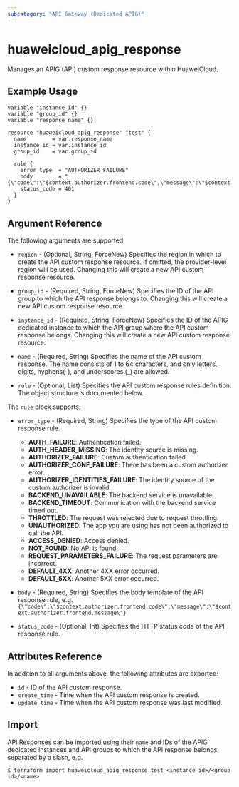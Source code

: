 ```yaml
---
subcategory: "API Gateway (Dedicated APIG)"
---
```


# huaweicloud_apig_response

Manages an APIG (API) custom response resource within HuaweiCloud.

## Example Usage

```hcl
variable "instance_id" {}
variable "group_id" {}
variable "response_name" {}

resource "huaweicloud_apig_response" "test" {
  name        = var.response_name
  instance_id = var.instance_id
  group_id    = var.group_id

  rule {
    error_type  = "AUTHORIZER_FAILURE"
    body        = "{\"code\":\"$context.authorizer.frontend.code\",\"message\":\"$context.authorizer.frontend.message\"}"
    status_code = 401
  }
}
```

## Argument Reference

The following arguments are supported:

* `region` - (Optional, String, ForceNew) Specifies the region in which to create the API custom response resource.
  If omitted, the provider-level region will be used.
  Changing this will create a new API custom response resource.

* `group_id` - (Required, String, ForceNew) Specifies the ID of the API group to which the API response belongs to.
  Changing this will create a new API custom response resource.

* `instance_id` - (Required, String, ForceNew) Specifies the ID of the APIG dedicated instance to which the API group
  where the API custom response belongs.
  Changing this will create a new API custom response resource.

* `name` - (Required, String) Specifies the name of the API custom response.
  The name consists of 1 to 64 characters, and only letters, digits, hyphens(-), and underscores (_) are allowed.

* `rule` - (Optional, List) Specifies the API custom response rules definition.
  The object structure is documented below.

The `rule` block supports:

* `error_type` - (Required, String) Specifies the type of the API custom response rule.
  + **AUTH_FAILURE**: Authentication failed.
  + **AUTH_HEADER_MISSING**: The identity source is missing.
  + **AUTHORIZER_FAILURE**: Custom authentication failed.
  + **AUTHORIZER_CONF_FAILURE**: There has been a custom authorizer error.
  + **AUTHORIZER_IDENTITIES_FAILURE**: The identity source of the custom authorizer is invalid.
  + **BACKEND_UNAVAILABLE**: The backend service is unavailable.
  + **BACKEND_TIMEOUT**: Communication with the backend service timed out.
  + **THROTTLED**: The request was rejected due to request throttling.
  + **UNAUTHORIZED**: The app you are using has not been authorized to call the API.
  + **ACCESS_DENIED**: Access denied.
  + **NOT_FOUND**: No API is found.
  + **REQUEST_PARAMETERS_FAILURE**: The request parameters are incorrect.
  + **DEFAULT_4XX**: Another 4XX error occurred.
  + **DEFAULT_5XX**: Another 5XX error occurred.

* `body` - (Required, String) Specifies the body template of the API response rule, e.g.
  `{\"code\":\"$context.authorizer.frontend.code\",\"message\":\"$context.authorizer.frontend.message\"}`

* `status_code` - (Optional, Int) Specifies the HTTP status code of the API response rule.

## Attributes Reference

In addition to all arguments above, the following attributes are exported:

* `id` - ID of the API custom response.
* `create_time` - Time when the API custom response is created.
* `update_time` - Time when the API custom response was last modified.

## Import

API Responses can be imported using their `name` and IDs of the APIG dedicated instances and API groups to which
the API response belongs, separated by a slash, e.g.
```
$ terraform import huaweicloud_apig_response.test <instance id>/<group id>/<name>
```
